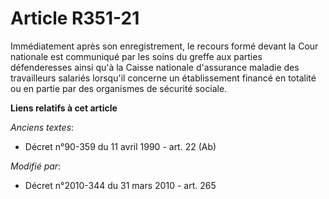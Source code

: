 # Article R351-21

Immédiatement après son enregistrement, le recours formé devant la Cour nationale est communiqué par les soins du greffe aux
parties défenderesses ainsi qu'à la Caisse nationale d'assurance maladie des travailleurs salariés lorsqu'il concerne un
établissement financé en totalité ou en partie par des organismes de sécurité sociale.

**Liens relatifs à cet article**

_Anciens textes_:

  - Décret n°90-359 du 11 avril 1990 - art. 22 (Ab)

_Modifié par_:

  - Décret n°2010-344 du 31 mars 2010 - art. 265
